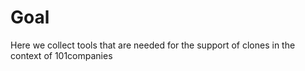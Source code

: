 Goal
====

Here we collect tools that are needed for the support of clones in the context of 101companies
